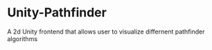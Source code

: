 # Unity-Pathfinder
A 2d Unity frontend that allows user to visualize differnent pathfinder algorithms 
